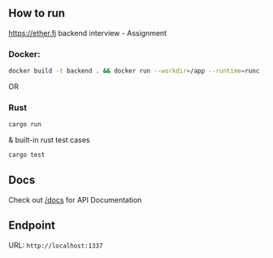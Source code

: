 ## How to run
https://ether.fi backend interview - Assignment

### Docker:
```bash
docker build -t backend . && docker run --workdir=/app --runtime=runc -p 1337:1337 -d backend:latest
```

OR

### Rust
```bash
cargo run
```
& built-in rust test cases
```bash
cargo test
```

## Docs
Check out <a href="/docs">/docs</a> for API Documentation

## Endpoint
URL: `http://localhost:1337`
